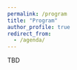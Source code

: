 ```yaml
---
permalink: /program
title: "Program"
author_profile: true
redirect_from: 
  - /agenda/
---
```

TBD

